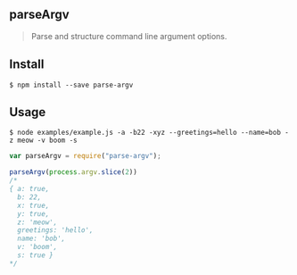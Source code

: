 ## parseArgv
> Parse and structure command line argument options.

## Install
```
$ npm install --save parse-argv
```

## Usage
```
$ node examples/example.js -a -b22 -xyz --greetings=hello --name=bob -z meow -v boom -s
```

```javascript
var parseArgv = require("parse-argv");

parseArgv(process.argv.slice(2))
/*
{ a: true,
  b: 22,
  x: true,
  y: true,
  z: 'meow',
  greetings: 'hello',
  name: 'bob',
  v: 'boom',
  s: true }
*/
```
